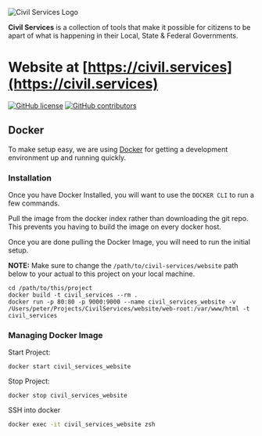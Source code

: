 ![Civil Services Logo](https://raw.githubusercontent.com/CivilServiceUSA/api/master/docs/img/logo.png "Civil Services Logo")

__Civil Services__ is a collection of tools that make it possible for citizens to be apart of what is happening in their Local, State & Federal Governments.


Website at [https://civil.services](https://civil.services)
===

[![GitHub license](https://img.shields.io/badge/license-MIT-blue.svg?style=flat)](https://raw.githubusercontent.com/CivilServiceUSA/website/master/LICENSE)  [![GitHub contributors](https://img.shields.io/github/contributors/CivilServiceUSA/website.svg)](https://github.com/CivilServiceUSA/website/graphs/contributors)


Docker
---

To make setup easy, we are using [Docker](https://www.docker.com) for getting a development environment up and running quickly.

### Installation

Once you have Docker Installed, you will want to use the `DOCKER CLI` to run a few commands.

Pull the image from the docker index rather than downloading the git repo. This prevents you having to build the image on every docker host.

Once you are done pulling the Docker Image, you will need to run the initial setup.

__NOTE:__ Make sure to change the `/path/to/civil-services/website` path below to your actual to this project on your local machine.

```
cd /path/to/this/project
docker build -t civil_services --rm .
docker run -p 80:80 -p 9000:9000 --name civil_services_website -v /Users/peter/Projects/CivilServices/website/web-root:/var/www/html -t civil_services
```

### Managing Docker Image

Start Project:

```
docker start civil_services_website
```

Stop Project:

```
docker stop civil_services_website
```

SSH into docker

```bash
docker exec -it civil_services_website zsh
```